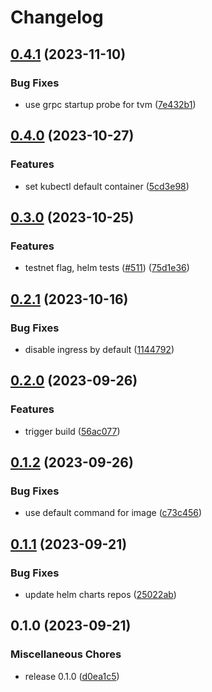 # Changelog

## [0.4.1](https://github.com/getgems-io/ton-grpc/compare/charts/tvm-grpc-v0.4.0...charts/tvm-grpc-v0.4.1) (2023-11-10)


### Bug Fixes

* use grpc startup probe for tvm ([7e432b1](https://github.com/getgems-io/ton-grpc/commit/7e432b1f43ed62fecf0aaff3f94b76c410c113c6))

## [0.4.0](https://github.com/getgems-io/tonlibjson/compare/charts/tvm-grpc-v0.3.0...charts/tvm-grpc-v0.4.0) (2023-10-27)


### Features

* set kubectl default container ([5cd3e98](https://github.com/getgems-io/tonlibjson/commit/5cd3e988a006593cf5e3ccd0817fab01ed95c17c))

## [0.3.0](https://github.com/getgems-io/tonlibjson/compare/charts/tvm-grpc-v0.2.1...charts/tvm-grpc-v0.3.0) (2023-10-25)


### Features

* testnet flag, helm tests ([#511](https://github.com/getgems-io/tonlibjson/issues/511)) ([75d1e36](https://github.com/getgems-io/tonlibjson/commit/75d1e36a2e08a89f626b5704e2c3b8856286597d))

## [0.2.1](https://github.com/getgems-io/tonlibjson/compare/charts/tvm-grpc-v0.2.0...charts/tvm-grpc-v0.2.1) (2023-10-16)


### Bug Fixes

* disable ingress by default ([1144792](https://github.com/getgems-io/tonlibjson/commit/1144792a5058a4a5b6bee0e4f0265aa082ad082a))

## [0.2.0](https://github.com/getgems-io/tonlibjson/compare/charts/tvm-grpc-v0.1.2...charts/tvm-grpc-v0.2.0) (2023-09-26)


### Features

* trigger build ([56ac077](https://github.com/getgems-io/tonlibjson/commit/56ac0773f43969cf4d386d531f6d7db4f5ca58a9))

## [0.1.2](https://github.com/getgems-io/tonlibjson/compare/charts/tvm-grpc-v0.1.1...charts/tvm-grpc-v0.1.2) (2023-09-26)


### Bug Fixes

* use default command for image ([c73c456](https://github.com/getgems-io/tonlibjson/commit/c73c4562f402ea2a684478f6306350ccc14a6804))

## [0.1.1](https://github.com/getgems-io/tonlibjson/compare/charts/tvm-grpc-v0.1.0...charts/tvm-grpc-v0.1.1) (2023-09-21)


### Bug Fixes

* update helm charts repos ([25022ab](https://github.com/getgems-io/tonlibjson/commit/25022ab1a2bd46e289f38243d5880afa3c06f186))

## 0.1.0 (2023-09-21)


### Miscellaneous Chores

* release 0.1.0 ([d0ea1c5](https://github.com/getgems-io/tonlibjson/commit/d0ea1c5aaea7efd720079f6fb2149fabb5e15542))
